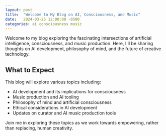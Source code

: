 ```yaml
---
layout: post
title:  "Welcome to My Blog on AI, Consciousness, and Music"
date:   2024-03-25 12:00:00 -0500
categories: ai consciousness music
---
```


Welcome to my blog exploring the fascinating intersections of artificial intelligence, consciousness, and music production. Here, I'll be sharing thoughts on AI development, philosophy of mind, and the future of creative technology.

## What to Expect

This blog will explore various topics including:
- AI development and its implications for consciousness
- Music production and AI tooling
- Philosophy of mind and artificial consciousness
- Ethical considerations in AI development
- Updates on curator and AI music production tools

Join me in exploring these topics as we work towards empowering, rather than replacing, human creativity. 